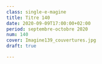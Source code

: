 ```yaml
---
class: single-e-magine
title: Titre 140
date: 2020-09-09T17:00:00+02:00
period: septembre-octobre 2020
num: 140
cover: Imagine139_couvertures.jpg
draft: true

---
```

